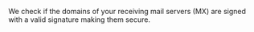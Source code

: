 We check if the domains of your receiving mail servers (MX) are signed with 
a valid signature making them secure.
